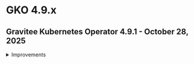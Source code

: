 # GKO 4.9.x

## Gravitee Kubernetes Operator 4.9.1 - October 28, 2025
    
<details>
<summary>Improvements</summary>

  **GKO**

  * Add support for configuring APIM HTTP client with a custom truststore [#10929](https://github.com/gravitee-io/issues/issues/10929)

</details>


